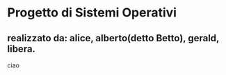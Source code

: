 # Progetto di Sistemi Operativi
## realizzato da: alice, alberto(detto Betto), gerald, libera.

ciao
